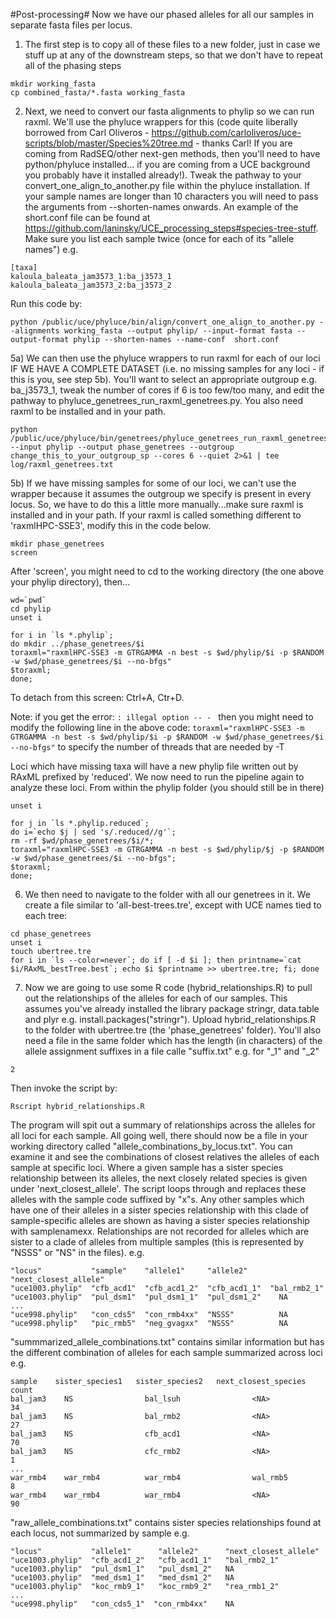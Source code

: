 #Post-processing#
Now we have our phased alleles for all our samples in separate fasta files per locus.

1) The first step is to copy all of these files to a new folder, just in case we stuff up at any of the downstream steps, so that we don't have to repeat all of the phasing steps
```
mkdir working_fasta
cp combined_fasta/*.fasta working_fasta
```

2) Next, we need to convert our fasta alignments to phylip so we can run raxml. We'll use the phyluce wrappers for this (code quite liberally borrowed from Carl Oliveros - https://github.com/carloliveros/uce-scripts/blob/master/Species%20tree.md - thanks Carl! If you are coming from RadSEQ/other next-gen methods, then you'll need to have python/phyluce installed... if you are coming from a UCE background you probably have it installed already!). Tweak the pathway to your convert_one_align_to_another.py file within the phyluce installation. If your sample names are longer than 10 characters you will need to pass the arguments from --shorten-names onwards. An example of the short.conf file can be found at https://github.com/laninsky/UCE_processing_steps#species-tree-stuff. Make sure you list each sample twice (once for each of its "allele names") e.g.
```
[taxa]
kaloula_baleata_jam3573_1:ba_j3573_1
kaloula_baleata_jam3573_2:ba_j3573_2
```
Run this code by:
```
python /public/uce/phyluce/bin/align/convert_one_align_to_another.py --alignments working_fasta --output phylip/ --input-format fasta --output-format phylip --shorten-names --name-conf  short.conf
```

5a) We can then use the phyluce wrappers to run raxml for each of our loci IF WE HAVE A COMPLETE DATASET (i.e. no missing samples for any loci - if this is you, see step 5b). You'll want to select an appropriate outgroup e.g. ba_j3573_1, tweak the number of cores if 6 is too few/too many, and edit the pathway to phyluce_genetrees_run_raxml_genetrees.py. You also need raxml to be installed and in your path.
```
python /public/uce/phyluce/bin/genetrees/phyluce_genetrees_run_raxml_genetrees.py --input phylip --output phase_genetrees --outgroup change_this_to_your_outgroup_sp --cores 6 --quiet 2>&1 | tee log/raxml_genetrees.txt

```

5b) If we have missing samples for some of our loci, we can't use the wrapper because it assumes the outgroup we specify is present in every locus. So, we have to do this a little more manually...make sure raxml is installed and in your path. If your raxml is called something different to 'raxmlHPC-SSE3', modify this in the code below.
```
mkdir phase_genetrees
screen
```
After 'screen', you might need to cd to the working directory (the one above your phylip directory), then...
```
wd=`pwd`
cd phylip
unset i

for i in `ls *.phylip`;
do mkdir ../phase_genetrees/$i
toraxml="raxmlHPC-SSE3 -m GTRGAMMA -n best -s $wd/phylip/$i -p $RANDOM -w $wd/phase_genetrees/$i --no-bfgs"
$toraxml;
done;
```
To detach from this screen: Ctrl+A, Ctr+D. 

Note: if you get the error: ```: illegal option -- - ``` then you might need to modify the following line in the above code:
```toraxml="raxmlHPC-SSE3 -m GTRGAMMA -n best -s $wd/phylip/$i -p $RANDOM -w $wd/phase_genetrees/$i --no-bfgs"```
to specify the number of threads that are needed by -T

Loci which have missing taxa will have a new phylip file written out by RAxML prefixed by 'reduced'. We now need to run the pipeline again to analyze these loci. From within the phylip folder (you should still be in there)

```
unset i

for j in `ls *.phylip.reduced`;
do i=`echo $j | sed 's/.reduced//g'`;
rm -rf $wd/phase_genetrees/$i/*;
toraxml="raxmlHPC-SSE3 -m GTRGAMMA -n best -s $wd/phylip/$j -p $RANDOM -w $wd/phase_genetrees/$i --no-bfgs";
$toraxml;
done;
```

6) We then need to navigate to the folder with all our genetrees in it. We create a file similar to 'all-best-trees.tre', except with UCE names tied to each tree:
```
cd phase_genetrees
unset i
touch ubertree.tre
for i in `ls --color=never`; do if [ -d $i ]; then printname=`cat $i/RAxML_bestTree.best`; echo $i $printname >> ubertree.tre; fi; done 
```

7) Now we are going to use some R code (hybrid_relationships.R) to pull out the relationships of the alleles for each of our samples. This assumes you've already installed the library package stringr, data.table and plyr e.g. install.packages("stringr"). Upload hybrid_relationships.R to the folder with ubertree.tre (the 'phase_genetrees' folder). You'll also need a file in the same folder which has the length (in characters) of the allele assignment suffixes in a file calle "suffix.txt" e.g. for "_1" and "_2"
```
2
```
Then invoke the script by:
```
Rscript hybrid_relationships.R
```

The program will spit out a summary of relationships across the alleles for all loci for each sample. All going well, there should now be a file in your working directory called "allele_combinations_by_locus.txt". You can examine it and see the combinations of closest relatives the alleles of each sample at specific loci.  Where a given sample has a sister species relationship between its alleles, the next closely related species is given under 'next_closest_allele'.  The script loops through and replaces these alleles with the sample code suffixed by "x"s. Any other samples which have one of their alleles in a sister species relationship with this clade of sample-specific alleles are shown as having a sister species relationship with samplenamexx. Relationships are not recorded for alleles which are sister to a clade of alleles from multiple samples (this is represented by "NSSS" or "NS" in the files). e.g.
```
"locus"           "sample"    "allele1"     "allele2"     "next_closest_allele"
"uce1003.phylip"  "cfb_acd1"  "cfb_acd1_2"  "cfb_acd1_1"  "bal_rmb2_1" 
"uce1003.phylip"  "pul_dsm1"  "pul_dsm1_1"  "pul_dsm1_2"    NA
...
"uce998.phylip"   "con_cds5"  "con_rmb4xx"  "NSSS"          NA  
"uce998.phylip"   "pic_rmb5"  "neg_gvagxx"  "NSSS"          NA

```
"summmarized_allele_combinations.txt" contains similar information but has the different combination of alleles for each sample summarized across loci e.g.
```
sample    sister_species1   sister_species2   next_closest_species  count
bal_jam3    NS                bal_lsuh                <NA>            34
bal_jam3    NS                bal_rmb2                <NA>            27
bal_jam3    NS                cfb_acd1                <NA>            70
bal_jam3    NS                cfc_rmb2                <NA>            1
...
war_rmb4    war_rmb4          war_rmb4                wal_rmb5        8
war_rmb4    war_rmb4          war_rmb4                <NA>            90

```
 "raw_allele_combinations.txt" contains sister species relationships found at each locus, not summarized by sample e.g.
```
"locus"           "allele1"      "allele2"      "next_closest_allele"
"uce1003.phylip"  "cfb_acd1_2"   "cfb_acd1_1"   "bal_rmb2_1"         
"uce1003.phylip"  "pul_dsm1_1"   "pul_dsm1_2"   NA                   
"uce1003.phylip"  "med_dsm1_1"   "med_dsm1_2"   NA                   
"uce1003.phylip"  "koc_rmb9_1"   "koc_rmb9_2"   "rea_rmb1_2" 
...
"uce998.phylip"   "con_cds5_1"  "con_rmb4xx"    NA
```
